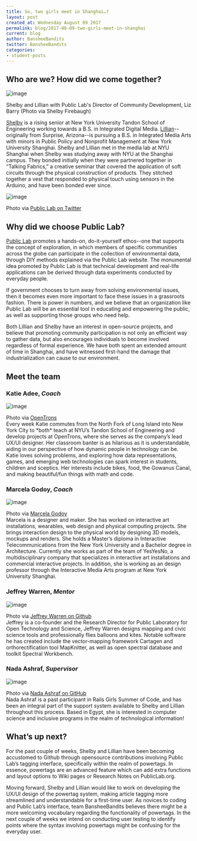 ```yaml
---
title: So, two girls meet in Shanghai…?
layout: post
created_at: Wednesday August 09 2017
permalink: blog/2017-08-09-two-girls-meet-in-shanghai
current: blog
author: BansheeBandits
twitter: BansheeBandits
categories:
- student-posts
---
```


## Who are we? How did we come together?

![image](/img/blog/2017/bansheebandits-liz.jpg)
<div class="image-credits">Shelby and Lillian with Public Lab's Director of Community Development, Liz Barry (Photo via Shelby Firebaugh)</div>

[Shelby](https://github.com/shelbyfirebaugh) is a rising senior at New York University Tandon School of Engineering working towards a B.S. in Integrated Digital Media. [Lillian](https://github.com/lilliankorinek)--originally from Surprise, Arizona--is pursuing a B.S. in Integrated Media Arts with minors in Public Policy and Nonprofit Management at New York University Shanghai. Shelby and Lillian met in the media lab at NYU Shanghai when Shelby was studying away with NYU at the Shanghai campus. They bonded initially when they were partnered together in “Talking Fabrics,” a creative seminar that covered the application of soft circuits through the physical construction of products.  They stitched together a vest that responded to physical touch using sensors in the Arduino, and have been bonded ever since.

![image](/img/blog/2017/bansheebandits-publiclab.png)
<div class="image-credits">Photo via <a href="https://twitter.com/publiclab">Public Lab on Twitter</a></div>

## Why did we choose Public Lab?

[Public Lab](https://publiclab.org/home) promotes a hands-on, do-it-yourself ethos--one that supports the concept of exploration, in which members of specific communities across the globe can participate in the collection of environmental data, through DIY methods explained via the Public Lab website. The monumental idea promoted by Public Lab is that technical development and real-life applications can be derived through data experiments conducted by everyday people.

If government chooses to turn away from solving environmental issues, then it becomes even more important to face these issues in a grassroots fashion. There is power in numbers, and we believe that an organization like Public Lab will be an essential tool in educating and empowering the public, as well as supporting those groups who need help.

Both Lillian and Shelby have an interest in open-source projects, and believe that promoting community participation is not only an efficient way to gather data, but also encourages individuals to become involved regardless of formal experience. We have both spent an extended amount of time in Shanghai, and have witnessed first-hand the damage that industrialization can cause to our environment.

## Meet the team

### **Katie Adee**, *Coach*
![image](/img/blog/2017/bansheebandits-katie.png)
<div class="image-credits">Photo via <a href="https://opentrons.com/team">OpenTrons</a></div>
Every week Katie commutes from the North Fork of Long Island into New York City to *both* teach at NYU’s Tandon School of Engineering and develop projects at OpenTrons, where she serves as the company’s lead UX/UI designer. Her classroom banter is as hilarious as it is understandable, aiding in our perspective of how dynamic people in technology can be. Katie  loves solving problems, and exploring how data representations, games, and emerging web technologies can spark interest in students, children and sceptics. Her interests include bikes, food, the Gowanus Canal, and making beautiful/fun things with math and code.

### **Marcela Godoy**, *Coach*
![image](/img/blog/2017/bansheebandits-marcela.jpg)
<div class="image-credits">Photo via <a href="http://godoymarcela.com/about">Marcela Godoy</a></div>
Marcela is a designer and maker. She has worked on interactive art installations, wearables, web design and physical computing projects. She brings interaction design to the physical world by designing 3D models, mockups and renders. She holds a Master’s diploma in Interactive Telecommunications from the New York University and a Bachelor degree in Architecture. Currently she works as part of the team of YesYesNo, a multidisciplinary company that specializes in interactive art installations and commercial interactive projects. In addition, she is working as an design professor through the Interactive Media Arts program at New York University Shanghai.

### **Jeffrey Warren**, *Mentor*
![image](/img/blog/2017/bansheebandits-jeff.jpg)
<div class="image-credits">Photo via <a href="https://github.com/jywarren">Jeffrey Warren on Github</a></div>
Jeffrey is a co-founder and the Research Director for Public Laboratory for Open Technology and Science, Jeffrey Warren designs mapping and civic science tools and professionally flies balloons and kites. Notable software he has created include the vector-mapping framework Cartagen and orthorectification tool MapKnitter, as well as open spectral database and toolkit Spectral Workbench.

### **Nada Ashraf**, *Supervisor*
![image](/img/blog/2017/bansheebandits-nada.jpg)
<div class="image-credits">Photo via <a href="https://github.com/Nada1996">Nada Ashraf on GitHub</a></div>
Nada Ashraf is a past participant in Rails Girls Summer of Code, and has been an integral part of the support system available to Shelby and Lillian throughout this process. Based in Egypt, she is interested in computer science and inclusive programs in the realm of technological information!

## What’s up next?

For the past couple of weeks, Shelby and Lillian have been becoming accustomed to Github through opensource contributions involving Public Lab’s tagging interface, specifically within the realm of powertags. In essence, powertags are an advanced feature which can add extra functions and layout options to Wiki pages or Research Notes on PublicLab.org.

Moving forward, Shelby and Lillian would like to work on developing the UX/UI design of the powertag system, making article tagging more streamlined and understandable for a first-time user. As novices to coding and Public Lab’s interface, team BansheeBandits believes there might be a more welcoming vocabulary regarding the functionality of powertags. In the next couple of weeks we intend on conducting user testing to identify points where the syntax involving powertags might be confusing for the everyday user.
